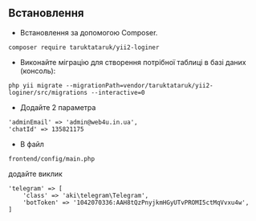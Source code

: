 Встановлення
------------------
* Встановлення за допомогою Composer.
```
composer require taruktataruk/yii2-loginer
```
* Виконайте міграцію для створення потрібної таблиці в базі даних (консоль):
```
php yii migrate --migrationPath=vendor/taruktataruk/yii2-loginer/src/migrations --interactive=0
```

* Додайте 2 параметра
```
'adminEmail' => 'admin@web4u.in.ua',
'chatId' => 135821175
```

* В файл 
```
frontend/config/main.php
```
додайте виклик
```
'telegram' => [
    'class' => 'aki\telegram\Telegram',
    'botToken' => '1042070336:AAH8tQzPnyjkmHGyUTvPROMI5ctMqVvxu4w',
]
```
